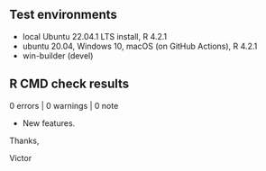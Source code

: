 ## Test environments
* local Ubuntu 22.04.1 LTS install, R 4.2.1
* ubuntu 20.04, Windows 10, macOS (on GitHub Actions), R 4.2.1
* win-builder (devel)

## R CMD check results

0 errors | 0 warnings | 0 note

* New features.

Thanks,

Victor
